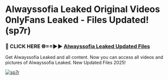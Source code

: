 # Alwayssofia Leaked Original Videos 0nlyFans Leaked - Files Updated! (sp7r)

<h3>🔴 CLICK HERE 🌐==►► <a href="https://tinyurl.com/2m67pmp6" rel="nofollow">Alwayssofia Leaked Updated Files</a></h3>

Get Alwayssofia Leaked and all content. Now you can access all videos and pictures of Alwayssofia Leaked. New Updated Files 2025!

[![sp7r](https://i.imgur.com/H4QAA4z.gif)](https://tinyurl.com/2m67pmp6)